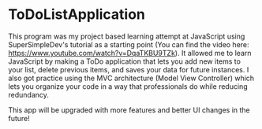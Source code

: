 # ToDoListApplication

This program was my project based learning attempt at JavaScript using SuperSimpleDev's tutorial as a starting point (You can find the video here: https://www.youtube.com/watch?v=DqaTKBU9TZk).
It allowed me to learn JavaScript by making a ToDo application that lets you add new items to your list, delete previous items, and saves your data for future instances.
I also got practice using the MVC architecture (Model View Controller) which lets you organize your code in a way that professionals do while reducing redundancy.

This app will be upgraded with more features and better UI changes in the future!
